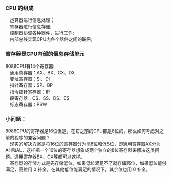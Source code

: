 ### CPU 的组成  
&emsp;运算器进行信息处理；   
&emsp;寄存器进行信息存储;  
&emsp;控制器协调各种器件，进行工作;  
&emsp;内部总线实现CPU内各个器件之间的联系;  

### 寄存器是CPU内部的信息存储单元  
8086CPU有14个寄存器:  
&emsp;通用寄存器：AX、BX、CX、DX  
&emsp;变址寄存器：SI、DI  
&emsp;指针寄存器：SP、BP  
&emsp;指令指针寄存器：IP  
&emsp;段寄存器：CS、SS、DS、ES  
&emsp;标志寄存器：PSW  

### 小问题：  
8086CPU的寄存器是16位但是，在它之前的CPU都是8位的，那么如何考虑对之前的程序的兼容问题？  
&emsp;现实的解决方案是将16位的寄存器分为高8位和低8位，即通用寄存器AX分为AH和AL，这样把一个16位的寄存器想象成两个独立的8位寄存器来解决这类问题。通用寄存器BX、CX等都可以这样。  
&emsp;寄存器的存储方式是先存储低位，如果低位满足不了就存储高位，如果低位能够满足，高位用 0 补全，在其他低位能满足的情况下，其余位也用 0 补全。
